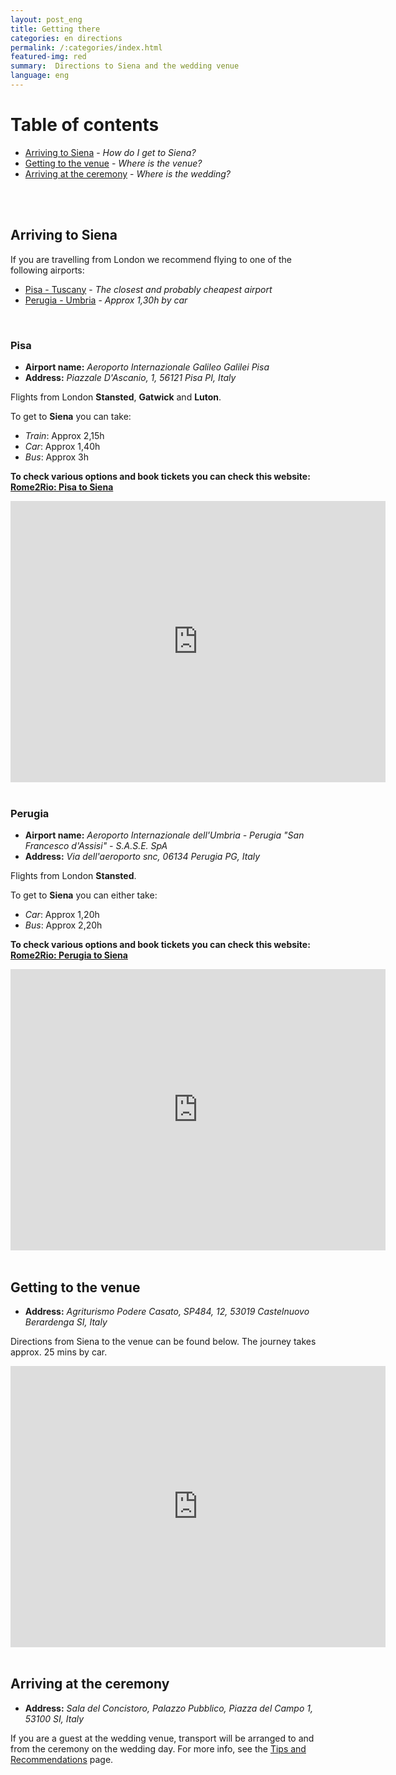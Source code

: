 ```yaml
---
layout: post_eng
title: Getting there
categories: en directions
permalink: /:categories/index.html
featured-img: red
summary:  Directions to Siena and the wedding venue
language: eng
---
```


# Table of contents

* [Arriving to Siena](#arriving-to-siena) - *How do I get to Siena?*
* [Getting to the venue](#getting-to-the-venue) - *Where is the venue?*
* [Arriving at the ceremony](#arriving-at-the-ceremony) - *Where is the wedding?*
<br> 
<br> 

## Arriving to Siena

If you are travelling from London we recommend flying to one of the following airports:

* [Pisa - Tuscany](#pisa) - *The closest and probably cheapest airport*
* [Perugia - Umbria](#perugia) - *Approx 1,30h by car*
<br> 



### Pisa

* **Airport name:** *Aeroporto Internazionale Galileo Galilei Pisa*
* **Address:** *Piazzale D'Ascanio, 1, 56121 Pisa PI, Italy*

Flights from London **Stansted**, **Gatwick** and **Luton**.

To get to **Siena** you can take:

* *Train*: Approx 2,15h
* *Car*: Approx 1,40h
* *Bus*: Approx 3h

**To check various options and book tickets you can check this website: [Rome2Rio: Pisa to Siena](https://www.rome2rio.com/map/Pisa-Airport-PSA/Siena)**


<iframe src="https://www.google.com/maps/embed?pb=!1m28!1m12!1m3!1d369766.51404808654!2d10.554318500097166!3d43.61068716026395!2m3!1f0!2f0!3f0!3m2!1i1024!2i768!4f13.1!4m13!3e0!4m5!1s0x12d59180c9f0b2d1%3A0x790c25e1cb0e3017!2sPisa%20Galileo%20Galilei%20(PSA)%2C%20Piazzale%20D&#39;ascanio%2C%20Pisa%2C%20PI%2C%20Italia!3m2!1d43.689084199999996!2d10.3978845!4m5!1s0x132a2cbf34bf5313%3A0x5d731212f12343e3!2sSiena%2C%20SI%2C%20Italia!3m2!1d43.318808999999995!2d11.3307574!5e0!3m2!1sit!2suk!4v1573414640518!5m2!1sit!2suk" width="600" height="450" frameborder="0" style="border:0;" allowfullscreen=""></iframe>

<br> 
<br> 


### Perugia

* **Airport name:** *Aeroporto Internazionale dell'Umbria - Perugia "San Francesco d'Assisi" - S.A.S.E. SpA*
* **Address:** *Via dell'aeroporto snc, 06134 Perugia PG, Italy*

Flights from London **Stansted**.

To get to **Siena** you can either take:

* *Car*: Approx 1,20h
* *Bus*: Approx 2,20h

**To check various options and book tickets you can check this website: [Rome2Rio: Perugia to Siena](https://www.rome2rio.com/map/Perugia-Airport-PEG/Siena)**

<iframe src="https://www.google.com/maps/embed?pb=!1m28!1m12!1m3!1d744517.5677042087!2d11.356160351911035!3d43.2037892625722!2m3!1f0!2f0!3f0!3m2!1i1024!2i768!4f13.1!4m13!3e0!4m5!1s0x132c20963735c861%3A0x8747512abefee13f!2sAeroporto%20Internazionale%20dell&#39;Umbria%20-%20Perugia%20%22San%20Francesco%20d&#39;Assisi%22%20-%20S.A.S.E.%20SpA%2C%20Via%20dell&#39;aeroporto%20snc%2C%2006134%20Perugia%20PG%2C%20Italia!3m2!1d43.095233199999996!2d12.502450399999999!4m5!1s0x132a2cbf34bf5313%3A0x5d731212f12343e3!2sSiena%2C%20SI%2C%20Italia!3m2!1d43.318808999999995!2d11.3307574!5e0!3m2!1sit!2suk!4v1573414565045!5m2!1sit!2suk" width="600" height="450" frameborder="0" style="border:0;" allowfullscreen=""></iframe>

<br> 
<br> 

## Getting to the venue

- **Address:** *Agriturismo Podere Casato, SP484, 12, 53019 Castelnuovo Berardenga SI, Italy*


Directions from Siena to the venue can be found below. The journey takes approx. 25 mins by car.

<iframe src="https://www.google.com/maps/embed?pb=!1m28!1m12!1m3!1d92906.32643751221!2d11.362732413296714!3d43.30750368256063!2m3!1f0!2f0!3f0!3m2!1i1024!2i768!4f13.1!4m13!3e0!4m5!1s0x132a2cbf34bf5313%3A0x5d731212f12343e3!2sSiena%2C%20SI%2C%20Italia!3m2!1d43.318808999999995!2d11.3307574!4m5!1s0x132bda9b14a927db%3A0xaa1d4636d58bdd17!2sAgriturismo%20Podere%20Casato%2C%20SP484%2C%2012%2C%2053019%20Castelnuovo%20Berardenga%20SI%2C%20Italia!3m2!1d43.333211299999995!2d11.532041!5e0!3m2!1sit!2suk!4v1573416094830!5m2!1sit!2suk" width="600" height="450" frameborder="0" style="border:0;" allowfullscreen=""></iframe>

<br> 
<br> 

## Arriving at the ceremony

- **Address:** *Sala del Concistoro, Palazzo Pubblico, Piazza del Campo 1, 53100 SI, Italy*

If you are a guest at the wedding venue, transport will be arranged to and from the ceremony on the wedding day. For more info, see the [Tips and Recommendations](https://lorenzaematteo.github.io/wedding/tipsandrecommendations/) page. 